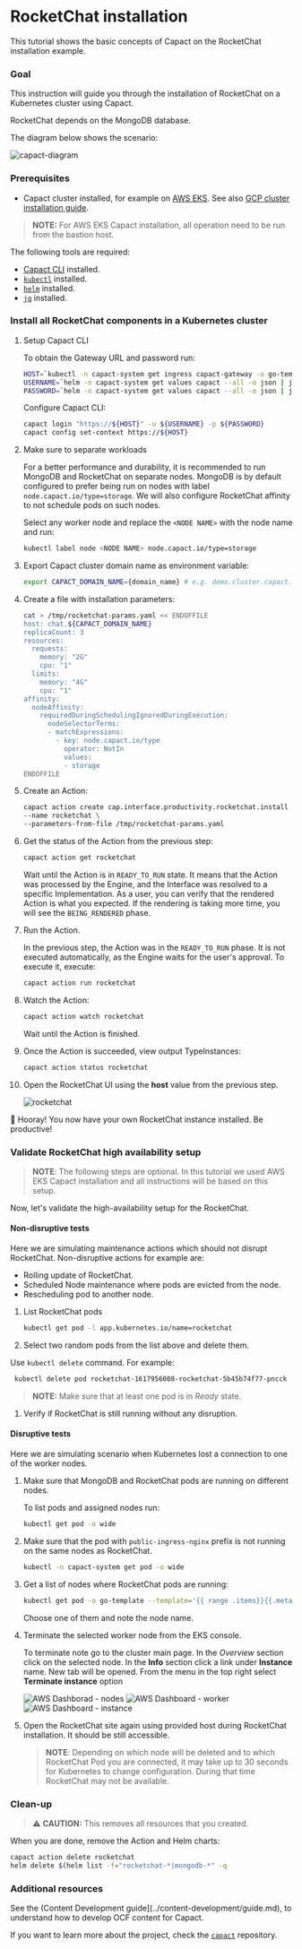 # RocketChat installation

This tutorial shows the basic concepts of Capact on the RocketChat installation example.

### Goal

This instruction will guide you through the installation of RocketChat on a Kubernetes cluster using Capact. 

RocketChat depends on the MongoDB database.

The diagram below shows the scenario:

![capact-diagram](./assets/capact-diagram.svg)

###  Prerequisites

* Capact cluster installed, for example on [AWS EKS](../installation/aws-eks.md). See also [GCP cluster installation guide](../installation/gcp-gke.md).

> **NOTE:** For AWS EKS Capact installation, all operation need to be run from the bastion host.

The following tools are required:

* [Capact CLI](../cli/getting-started.mdx) installed.
* [`kubectl`](https://kubernetes.io/docs/tasks/tools/install-kubectl/) installed.
* [`helm`](https://helm.sh/docs/intro/install/) installed.
* [`jq`](https://stedolan.github.io/jq/) installed.

### Install all RocketChat components in a Kubernetes cluster


1. Setup Capact CLI

    To obtain the Gateway URL and password run:
    
    ```bash
    HOST=`kubectl -n capact-system get ingress capact-gateway -o go-template --template="{{ (index .spec.rules 0).host }}"`
    USERNAME=`helm -n capact-system get values capact --all -o json | jq .global.gateway.auth.username -r`
    PASSWORD=`helm -n capact-system get values capact --all -o json | jq .global.gateway.auth.password -r`
    ```

    Configure Capact CLI:

    ```bash
    capact login "https://${HOST}" -u ${USERNAME} -p ${PASSWORD}
    capact config set-context https://${HOST}
    ```

1. Make sure to separate workloads

   For a better performance and durability, it is recommended to run MongoDB and RocketChat on separate nodes. MongoDB is by default configured to prefer being run on nodes with label `node.capact.io/type=storage`. We will also configure RocketChat affinity to not schedule pods on such nodes.

   Select any worker node and replace the `<NODE NAME>` with the node name and run:

   ```bash
   kubectl label node <NODE NAME> node.capact.io/type=storage
   ```

1. Export Capact cluster domain name as environment variable:

   ```bash
   export CAPACT_DOMAIN_NAME={domain_name} # e.g. demo.cluster.capact.dev
   ``` 

1. Create a file with installation parameters:

    ```bash
    cat > /tmp/rocketchat-params.yaml << ENDOFFILE
    host: chat.${CAPACT_DOMAIN_NAME}
    replicaCount: 3
    resources:
      requests:
        memory: "2G"
        cpu: "1"
      limits:
        memory: "4G"
        cpu: "1"
    affinity:
      nodeAffinity:
        requiredDuringSchedulingIgnoredDuringExecution:
          nodeSelectorTerms:
          - matchExpressions:
            - key: node.capact.io/type
              operator: NotIn
              values:
              - storage    
    ENDOFFILE
    ```

1. Create an Action:

    ```bash
    capact action create cap.interface.productivity.rocketchat.install \
    --name rocketchat \
    --parameters-from-file /tmp/rocketchat-params.yaml
    ```

1. Get the status of the Action from the previous step:

   ```bash
   capact action get rocketchat
   ```

   Wait until the Action is in `READY_TO_RUN` state. It means that the Action was processed by the Engine, and the Interface was resolved to a specific Implementation. As a user, you can verify that the rendered Action is what you expected. If the rendering is taking more time, you will see the `BEING_RENDERED` phase.

1. Run the Action.
   
   In the previous step, the Action was in the `READY_TO_RUN` phase. It is not executed automatically, as the Engine waits for the user's approval. To execute it, execute:

   ```bash
   capact action run rocketchat
   ```

1. Watch the Action:

   ```bash
   capact action watch rocketchat
   ```

   Wait until the Action is finished.

1. Once the Action is succeeded, view output TypeInstances:

   ```bash
   capact action status rocketchat
   ```

1. Open the RocketChat UI using the **host** value from the previous step.

    ![rocketchat](./assets/rocket-chat.png)

🎉 Hooray! You now have your own RocketChat instance installed. Be productive!

### Validate RocketChat high availability setup

> **NOTE**: The following steps are optional. In this tutorial we used AWS EKS Capact installation and all instructions will be based on this setup.

Now, let's validate the high-availability setup for the RocketChat.

#### Non-disruptive tests

Here we are simulating maintenance actions which should not disrupt RocketChat. Non-disruptive actions for example are:

* Rolling update of RocketChat.
* Scheduled Node maintenance where pods are evicted from the node.
* Rescheduling pod to another node.

1. List RocketChat pods

   ```bash
   kubectl get pod -l app.kubernetes.io/name=rocketchat
   ```

1. Select two random pods from the list above and delete them.

  Use `kubectl delete` command. For example:
  
  ```bash
   kubectl delete pod rocketchat-1617956008-rocketchat-5b45b74f77-pncck
   ```

   > **NOTE:** Make sure that at least one pod is in *Ready* state.

1. Verify if RocketChat is still running without any disruption.

#### Disruptive tests

Here we are simulating scenario when Kubernetes lost a connection to one of the worker nodes.

1. Make sure that MongoDB and RocketChat pods are running on different nodes.

   To list pods and assigned nodes run:

   ```bash
   kubectl get pod -o wide
   ```

1. Make sure that the pod with `public-ingress-nginx` prefix is not running on the same nodes as RocketChat.

   ```bash
   kubectl -n capact-system get pod -o wide
   ```

1. Get a list of nodes where RocketChat pods are running:

   ```bash
   kubectl get pod -o go-template --template='{{ range .items}}{{.metadata.name}} - {{ .spec.nodeName }}{{"\n"}}{{end}}'
   ```

    Choose one of them and note the node name.

1. Terminate the selected worker node from the EKS console.

   To terminate note go to the cluster main page. In the *Overview* section click on the selected node. In the **Info** section click a link under **Instance** name. New tab will be opened. From the menu in the top right select **Terminate instance** option

   ![AWS Dashborad - nodes](./assets/nodes.png)
   ![AWS Dashboard - worker](./assets/worker.png)
   ![AWS Dashboard - instance](./assets/instance.png)
   
1.  Open the RocketChat site again using provided host during RocketChat installation. It should be still accessible.

    > **NOTE**: Depending on which node will be deleted and to which RocketChat Pod you are connected, it may take up to 30 seconds for Kubernetes to change configuration. During that time RocketChat may not be available.


### Clean-up 

>⚠️ **CAUTION:** This removes all resources that you created.

When you are done, remove the Action and Helm charts:

```bash
capact action delete rocketchat
helm delete $(helm list -f="rocketchat-*|mongodb-*" -q
```

###  Additional resources

See the (Content Development guide](../content-development/guide.md), to understand how to develop OCF content for Capact.

If you want to learn more about the project, check the [`capact`](https://github.com/capactio/capact) repository.


